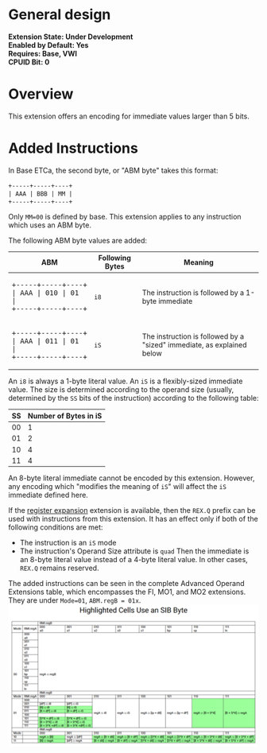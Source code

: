 # General design

**Extension State: Under Development**  
**Enabled by Default: Yes**  
**Requires: Base, VWI**  
**CPUID Bit: 0**

# Overview

This extension offers an encoding for immediate values larger than 5 bits.

# Added Instructions

In Base ETCa, the second byte, or "ABM byte" takes this format:
```
+-----+-----+----+
| AAA | BBB | MM |
+-----+-----+----+
```

Only `MM=00` is defined by base. This extension applies to any instruction which uses an ABM byte.

The following ABM byte values are added:

| ABM | Following Bytes | Meaning |
|-----|-----------------|---------|
| <pre>+-----+-----+----+<br>\| AAA \| 010 \| 01 \|<br>+-----+-----+----+</pre> | `i8` | The instruction is followed by a 1-byte immediate |
| <pre>+-----+-----+----+<br>\| AAA \| 011 \| 01 \|<br>+-----+-----+----+</pre> | `iS` | The instruction is followed by a "sized" immediate, as explained below |

An `i8` is always a 1-byte literal value. An `iS` is a flexibly-sized immediate value. The size is determined
according to the operand size (usually, determined by the `SS` bits of the instruction) according to
the following table:

| SS | Number of Bytes in iS |
|----|-----------------------|
| 00 | 1 |
| 01 | 2 |
| 10 | 4 |
| 11 | 4 |

An 8-byte literal immediate cannot be encoded by this extension. However, any encoding
which "modifies the meaning of `iS`" will affect the `iS` immediate defined here.

If the [register expansion](../expanded-registers/README.md) extension is available, then the `REX.Q` prefix can be used with instructions from this
extension. It has an effect only if both of the following conditions are met:
  - The instruction is an `iS` mode
  - The instruction's Operand Size attribute is `quad`
Then the immediate is an 8-byte literal value instead of a 4-byte literal value. In other cases, `REX.Q` remains reserved.

The added instructions can be seen in the complete Advanced Operand Extensions table, which encompasses the FI, MO1, and MO2 extensions. They are under `Mode=01`, `ABM.regB = 01x`.
![AOE Table](../etca_aoe_table.png)
